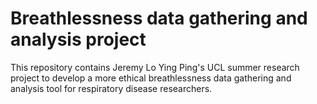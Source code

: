 # Breathlessness data gathering and analysis project

This repository contains Jeremy Lo Ying Ping's UCL summer research project to develop a more ethical breathlessness data gathering and analysis tool for respiratory disease researchers.

